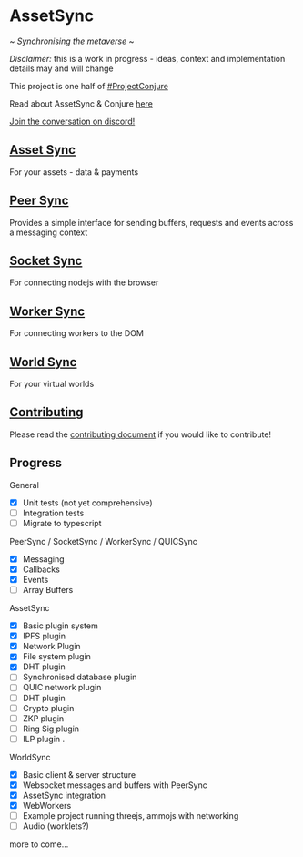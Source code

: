 # AssetSync

~ *Synchronising the metaverse* ~

*Disclaimer:* this is a work in progress - ideas, context and implementation details may and will change

This project is one half of [#ProjectConjure](https://info.conjure.world/)

Read about AssetSync & Conjure [here](https://medium.com/@joshfield999)

[Join the conversation on discord!](https://discord.com/invite/ExBxEN2)

## [Asset Sync](packages/AssetSync)

For your assets - data & payments

## [Peer Sync](packages/PeerSync)

Provides a simple interface for sending buffers, requests and events across a messaging context

## [Socket Sync](packages/SocketSync)

For connecting nodejs with the browser

## [Worker Sync](packages/WorkerSync)

For connecting workers to the DOM

## [World Sync](packages/WorldSync)

For your virtual worlds

## [Contributing](CONTRIBUTING.MD)

Please read the [contributing document](CONTRIBUTING.MD) if you would like to contribute!

## Progress

General

- [x] Unit tests (not yet comprehensive)
- [ ] Integration tests
- [ ] Migrate to typescript

PeerSync / SocketSync / WorkerSync / QUICSync

- [x] Messaging
- [x] Callbacks
- [x] Events
- [ ] Array Buffers

AssetSync

- [x] Basic plugin system
- [x] IPFS plugin
- [x] Network Plugin
- [x] File system plugin
- [x] DHT plugin
- [ ] Synchronised database plugin
- [ ] QUIC network plugin 
- [ ] DHT plugin
- [ ] Crypto plugin
- [ ] ZKP plugin
- [ ] Ring Sig plugin
- [ ] ILP plugin
.

WorldSync

- [x] Basic client & server structure
- [x] Websocket messages and buffers with PeerSync
- [x] AssetSync integration
- [x] WebWorkers
- [ ] Example project running threejs, ammojs with networking
- [ ] Audio (worklets?)

more to come...